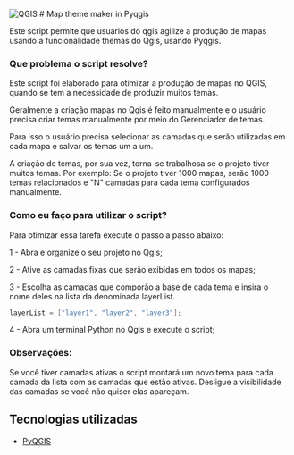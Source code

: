 
![QGIS](/create-themes/assets/logo.png) # Map theme maker in Pyqgis

Este script permite que usuários do qgis agilize a produção de mapas usando a funcionalidade themas do Qgis, usando Pyqgis.

### Que problema o script resolve?

Este script foi elaborado para otimizar a produção de mapas no QGIS, quando se tem a necessidade de produzir muitos temas.

Geralmente a criação mapas no Qgis é feito manualmente e o usuário precisa criar temas manualmente por meio do Gerenciador de temas.

Para isso o usuário precisa selecionar as camadas que serão utilizadas em cada mapa e salvar os temas um a um. 

A criação de temas, por sua vez, torna-se trabalhosa se o projeto tiver muitos temas. Por exemplo: Se o projeto tiver 1000 mapas, serão 1000 temas relacionados e "N" camadas para cada tema configurados manualmente.

### Como eu faço para utilizar o script?

Para otimizar essa tarefa execute o passo a passo abaixo:

1 - Abra e organize o seu projeto no Qgis;

2 - Ative as camadas fixas que serão exibidas em todos os mapas;

3 - Escolha as camadas que comporão a base de cada tema e insira o nome deles na lista da  denominada layerList.

```csharp
layerList = ["layer1", "layer2", "layer3"];
```

4 - Abra um terminal Python no Qgis e execute o script;

### Observações:

Se você tiver camadas ativas o script montará um novo tema para cada camada da lista com as camadas que estão ativas. Desligue a visibilidade das camadas se você não quiser elas apareçam.

## Tecnologias utilizadas

- [PyQGIS](https://docs.qgis.org/3.28/en/docs/pyqgis_developer_cookbook/index.html)
